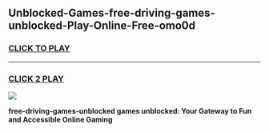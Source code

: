 
## Unblocked-Games-free-driving-games-unblocked-Play-Online-Free-omo0d
<h3>
<a href="https://premium76.site?title=free-driving-games-unblocked&ref=26A">CLICK TO PLAY</a></h3>
<hr>

<h3>
<a href="https://premium76.site?title=free-driving-games-unblocked&ref=26A">CLICK 2 PLAY</a>
  
</h3>

<a href="https://premium76.site?title=free-driving-games-unblocked&ref=26A"><img src="https://clearcache.store/games.png"></a>


**free-driving-games-unblocked games unblocked: Your Gateway to Fun and Accessible Online Gaming**
